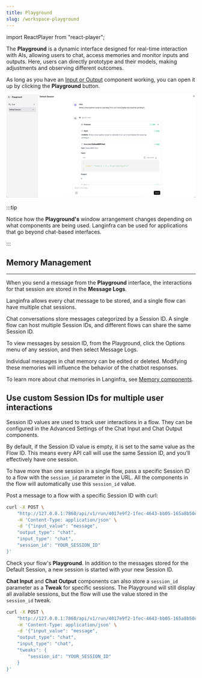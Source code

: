 ```yaml
---
title: Playground
slug: /workspace-playground
---
```


import ReactPlayer from "react-player";

The **Playground** is a dynamic interface designed for real-time interaction with AIs, allowing users to chat, access memories and monitor inputs and outputs. Here, users can directly prototype and their models, making adjustments and observing different outcomes.

As long as you have an [Input or Output](/components-io) component working, you can open it up by clicking the **Playground** button.

![](/img/playground.png)

:::tip

Notice how the **Playground's** window arrangement changes depending on what components are being used. Langinfra can be used for applications that go beyond chat-based interfaces.

:::

## Memory Management

---

When you send a message from the **Playground** interface, the interactions for that session are stored in the **Message Logs**.

Langinfra allows every chat message to be stored, and a single flow can have multiple chat sessions.

Chat conversations store messages categorized by a Session ID. A single flow can host multiple Session IDs, and different flows can share the same Session ID.

To view messages by session ID, from the Playground, click the Options menu of any session, and then select Message Logs.

Individual messages in chat memory can be edited or deleted. Modifying these memories will influence the behavior of the chatbot responses.

To learn more about chat memories in Langinfra, see [Memory components](/components-memories).

## Use custom Session IDs for multiple user interactions

Session ID values are used to track user interactions in a flow. They can be configured in the Advanced Settings of the Chat Input and Chat Output components.

By default, if the Session ID value is empty, it is set to the same value as the Flow ID. This means every API call will use the same Session ID, and you’ll effectively have one session.

To have more than one session in a single flow, pass a specific Session ID to a flow with the `session_id` parameter in the URL. All the components in the flow will automatically use this `session_id` value.

Post a message to a flow with a specific Session ID with curl:

```bash
curl -X POST \
    "http://127.0.0.1:7860/api/v1/run/4017e9f2-1fec-4643-bb05-165a8b50c4b3?stream=false" \
    -H 'Content-Type: application/json' \
    -d '{"input_value": "message",
    "output_type": "chat",
    "input_type": "chat",
    "session_id": "YOUR_SESSION_ID"
}'
```

Check your flow's **Playground**. In addition to the messages stored for the Default Session, a new session is started with your new Session ID.

**Chat Input** and **Chat Output** components can also store a `session_id` parameter as a **Tweak** for specific sessions. The Playground will still display all available sessions, but the flow will use the value stored in the `session_id` tweak.

```bash
curl -X POST \
    "http://127.0.0.1:7860/api/v1/run/4017e9f2-1fec-4643-bb05-165a8b50c4b3?stream=false" \
    -H 'Content-Type: application/json' \
    -d '{"input_value": "message",
    "output_type": "chat",
    "input_type": "chat",
    "tweaks": {
        "session_id": "YOUR_SESSION_ID"
    }
}'
```
